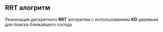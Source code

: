 ## RRT алогритм
Реализация дискретного **RRT** алгоритма с использованием **KD** деревьев для поиска ближайшего соседа
